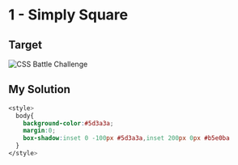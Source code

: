 # 1 - Simply Square

## Target

![CSS Battle Challenge](https://cssbattle.dev/targets/1.png)

## My Solution

```CSS
<style>
  body{
    background-color:#5d3a3a;
    margin:0;
    box-shadow:inset 0 -100px #5d3a3a,inset 200px 0px #b5e0ba
  }
</style>
```
